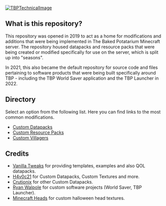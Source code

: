 <a href="https://github.com/RWELabs/Minecraft/">![TBPTechnicalImage](https://user-images.githubusercontent.com/69621127/200734923-c9b72659-6cd2-4abe-be6c-29837767ec0e.jpg)</a>

## What is this repository?
This repository was opened in 2019 to act as a home for modifications and additions that were being implemented in The Baked Potatarium Minecraft server. The repository housed datapacks and resource packs that were being created or modified specifically for use on the server, which is split up into "seasons".

In 2021, this also became the default repository for source code and files pertaining to software products that were being built specifically around TBP - including the TBP World Saver application and the TBP Launcher in 2022.

## Directory
Select an option from the following list. Here you can find links to the most common modifications.
 - [Custom Datapacks](https://github.com/RWELabs/Minecraft/tree/master/Modifications/Datapacks)
 - [Custom Resource Packs](https://github.com/RWELabs/Minecraft/tree/master/Modifications/Resource%20Packs)
 - [Custom Villagers](https://github.com/RWELabs/Minecraft/tree/master/Modifications/Villagers)

## Credits 
 - [Vanilla Tweaks](https://www.vanillatweaks.net) for providing templates, examples and also QOL datapacks.
 - [H4v0c21](https://www.github.com/h4v0c21) for Custom Datapacks, Custom Textures and more.
 - [Crutionix](https://www.github.com/crutionix) for other Custom Datapacks.
 - [Ryan Walpole](https://www.github.com/RyanWalpole) for custom software projects (World Saver, TBP Launcher).
 - [Minecraft Heads](http://www.minecraft-heads.com) for custom halloween head textures.
